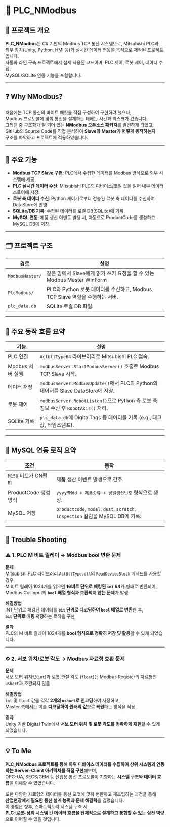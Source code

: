 # 🚀 PLC_NModbus

## 📘 프로젝트 개요

**PLC_NModbus**는 C# 기반의 Modbus TCP 통신 시스템으로, Mitsubishi PLC와   
외부 장치(Unity, Python, HMI 등)와 실시간 데이터 연동을 목적으로 제작된 프로젝트입니다.  
자동화 라인 구축 프로젝트에서 실제 사용된 코드이며, PLC 제어, 로봇 제어, 데이터 수집,    
MySQL/SQLite 연동 기능을 포함합니다.

---

## ❓ Why NModbus?

처음에는 TCP 통신의 바이트 패킷을 직접 구성하여 구현하려 했으나,  
Modbus 프로토콜에 맞춰 통신을 설계하는 데에는 시간과 리스크가 컸습니다.  
그러던 중 구조화가 잘 되어 있는 **NModbus 오픈소스 패키지**를 발견하게 되었고,  
GitHub의 Source Code를 직접 분석하여 **Slave와 Master가 어떻게 동작하는지**   
구조를 파악하고 프로젝트에 적용하였습니다.

---

## 🔧 주요 기능

- **Modbus TCP Slave 구현**: PLC에서 수집한 데이터를 Modbus 방식으로 외부 시스템에 제공.
- **PLC 실시간 데이터 수신**: Mitsubishi PLC의 디바이스/코일 값을 읽어 내부 데이터스토어에 저장.
- **로봇 축 데이터 수신**: Python 제어기로부터 전송된 로봇 축 데이터를 수신하여 DataStore에 반영.
- **SQLite/DB 기록**: 수집된 데이터를 로컬 DB(SQLite)에 기록.
- **MySQL 연동**: 제품 생산 이벤트 발생 시, 자동으로 ProductCode를 생성하고 MySQL DB에 저장.

---

## 🗂️ 프로젝트 구조

| 경로              | 설명 |
|------------------|------|
| `ModbusMaster/`   | 같은 망에서 Slave에게 읽기 쓰기 요청을 할 수 있는 Modbus Master WinForm |
| `PlcModbus/`      | PLC와 Python 로봇 데이터를 수신하고, Modbus TCP Slave 역할을 수행하는 서버. |
| `plc_data.db`     | SQLite 로컬 DB 파일. |

---

## 🔄 주요 동작 흐름 요약

| 기능 | 설명 |
|------|------|
| PLC 연결 | `ActUtlType64` 라이브러리로 Mitsubishi PLC 접속. |
| Modbus 서버 실행 | `modbusServer.StartModbusServer()` 호출로 Modbus TCP Slave 시작. |
| 데이터 저장 | `modbusServer.ModbusUpdate()`에서 PLC와 Python의 데이터를 Slave DataStore에 저장. |
| 로봇 제어 | `modbusServer.RobotListen()`으로 Python 측 로봇 축 정보 수신 후 `RobotAxis()` 처리. |
| SQLite 기록 | `plc_data.db`에 DigitalTags 등 데이터를 기록 (e.g., 태그값, 타임스탬프). |

---

## 🧩 MySQL 연동 로직 요약

| 조건 | 동작 |
|------|------|
| `M150` 비트가 ON될 때 | 제품 생산 이벤트 발생으로 간주. |
| ProductCode 생성 방식 | `yyyyMMdd + 제품종류 + 당일생산번호` 형식으로 생성. |
| MySQL 저장 | `productcode`, `model`, `dust`, `scratch`, `inspection` 컬럼을 MySQL DB에 기록. |

---

## 🐞 Trouble Shooting

### ⚠️ 1. PLC M 비트 릴레이 → Modbus bool 변환 문제

**문제**  
Mitsubishi PLC 라이브러리 `ActUtlType.dll`의 `ReadDeviceBlock` 메서드를 사용할 경우,  
M 비트 릴레이 1024개를 읽으면 **16비트 단위로 패킹된 `int` 64개** 형태로 반환되어,  
Modbus CoilInput의 **`bool` 배열 형식과 호환되지 않는 문제**가 발생

**해결방법**  
INT 단위로 패킹된 데이터를 **`bit` 단위로 디코딩하여 `bool` 배열로 변환**한 후,  
**`bit` 단위로 매핑 저장**하는 로직을 구현

**결과**  
PLC의 M 비트 릴레이 1024개를 **bool 형식으로 정확히 저장 및 활용**할 수 있게 되었습니다.

---

### ⚙️ 2. 서보 위치/로봇 각도 → Modbus 자료형 호환 문제

**문제**  
서보 모터 위치값(`int`)과 로봇 관절 각도 (`float`)는 Modbus Register의 자료형인  
`ushort`과 호환되지 않음

**해결방법**  
`int` 및 `float` 값을 각각 **2개의 `ushort`로 인코딩**하여 저장하고,  
Master 측에서는 이를 **디코딩하여 원래의 값으로 복원**하는 방식을 적용   

**결과**  
Unity 기반 Digital Twin에서 **서보 모터 위치 및 로봇 각도를 정확하게 재현**할 수 있게 되었습니다.

---

## 💡 To Me

**PLC_NModbus 프로젝트를 통해 하위 디바이스 데이터를 수집하여 상위 시스템과 연동하는 Server–Client 아키텍처를 직접 구현**해보며,  
OPC-UA, SECS/GEM 등 산업용 통신 프로토콜이 지향하는 **시스템 구조와 데이터 흐름**을 이해할 수 있었습니다.  

또한 다양한 자료형의 데이터를 통신 포맷에 맞춰 변환하고 재조립하는 과정을 통해  
**산업현장에서 필요한 통신 설계 능력과 문제 해결력**을 길렀습니다.  
이 경험은 향후, 스마트팩토리 시스템 구축 시   
**PLC–로봇–상위 시스템 간 데이터 흐름을 전체적으로 설계하고 통합할 수 있는 실전 역량**으로 이어질 수 있을 것입니다.

